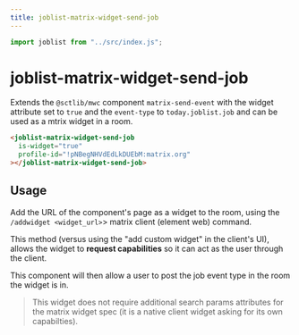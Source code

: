 ```yaml
---
title: joblist-matrix-widget-send-job
---
```

```js
import joblist from "../src/index.js";
```
# joblist-matrix-widget-send-job

Extends the `@sctlib/mwc` component `matrix-send-event` with the
widget attribute set to `true` and the `event-type` to
`today.joblist.job` and can be used as a mtrix widget in a room.

```html
<joblist-matrix-widget-send-job
  is-widget="true"
  profile-id="!pNBegNHVdEdLkDUEbM:matrix.org"
></joblist-matrix-widget-send-job>
```

<joblist-matrix-widget-send-job is-widget="true" profile-id="!pNBegNHVdEdLkDUEbM:matrix.org"></joblist-matrix-widget-send-job>

## Usage

Add the URL of the component's page as a widget to the room, using the
`/addwidget <widget_url>`> matrix client (element web) command.

This method (versus using the "add custom widget" in the client's UI),
allows the widget to **request capabilities** so it can act as the
user through the client.

This component will then allow a user to post the job event type in
the room the widget is in.

> This widget does not require additional search params attributes for
> the matrix widget spec (it is a native client widget asking for its
> own capabilties).
